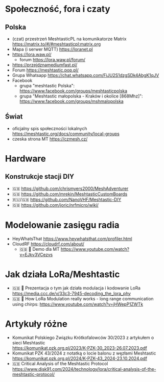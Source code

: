 # Społeczność, fora i czaty

## Polska
- (czat) przestrzeń MeshtasticPL na komunikatorze Matrix https://matrix.to/#/#meshtasticpl:matrix.org
- Mapa (i serwer MQTT) https://loranet.pl
- https://lora.waw.pl/
  - forum https://lora.waw.pl/forum/
- https://przejdznamediumfast.pl/
- Forum https://meshtastic.pop.pl/
- Grupa Whatsapp https://chat.whatsapp.com/FiJU2S1dzgSDk4AbgK1qJV
- Facebook
  - grupa "meshtastic Polska": https://www.facebook.com/groups/meshtasticpolska
  - grupa "Meshtastic małopolska - Kraków i okolice [868Mhz]": https://www.facebook.com/groups/mshmalopolska

## Świat
- oficjalny spis społeczności lokalnych https://meshtastic.org/docs/community/local-groups
- czeska strona MT https://czmesh.cz/

# Hardware

## Konstrukcje stacji DIY

- :uk: https://github.com/chrismyers2000/MeshAdventurer
- :uk: https://github.com/mrekin/MeshtasticCustomBoards
- :ru:/:uk: https://github.com/NanoVHF/Meshtastic-DIY
- :uk: https://github.com/joric/nrfmicro/wiki/

# Modelowanie zasięgu radia

- HeyWhatsThat https://www.heywhatsthat.com/profiler.html
- CloudRF https://cloudrf.com/about/
  - :uk: :movie_camera: Demo dla MT https://www.youtube.com/watch?v=EJkv3VCezvs

# Jak działa LoRa/Meshtastic

- :uk: :movie_camera: Prezentacja o tym jak działa modulacja i kodowanie LoRa https://media.ccc.de/v/33c3-7945-decoding_the_lora_phy
- :uk: :movie_camera: How LoRa Modulation really works - long range communication using chirps: https://www.youtube.com/watch?v=jHWepP1ZWTk

# Artykuły różne

- Komunikat Polskiego Związku Krótkofalowców 30/2023 z artykułem o sieci Meshtastic<br>https://komunikat.pzk.org.pl/2023/K-PZK-30_2023-26.07.2023.pdf
- Komunikat PZK 43/2024 z notatką o locie balonu z węzłami Meshtastic<br>https://komunikat.pzk.org.pl/2024/K-PZK-43_2024-23.10.2024.pdf
- :uk: Critical Analysis of the Meshtastic Protocol<br>https://www.disk91.com/2024/technology/lora/critical-analysis-of-the-meshtastic-protocol/

